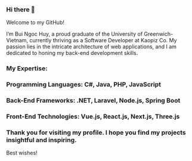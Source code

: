 ### Hi there 👋 

Welcome to my GitHub!

I’m Bui Ngoc Huy, a proud graduate of the University of Greenwich-Vietnam, currently thriving as a Software Developer at Kaopiz Co. My passion lies in the intricate architecture of web applications, and I am dedicated to honing my back-end development skills.

### My Expertise:
### Programming Languages: C#, Java, PHP, JavaScript
### Back-End Frameworks: .NET, Laravel, Node.js, Spring Boot
### Front-End Technologies: Vue.js, React.js, Next.js, Three.js
### Thank you for visiting my profile. I hope you find my projects insightful and inspiring.

Best wishes!

